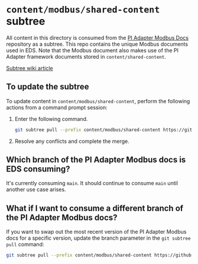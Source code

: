 # `content/modbus/shared-content` subtree

All content in this directory is consumed from the [PI Adapter Modbus Docs](https://github.com/osisoft/PI-Adapter-Modbus-Docs) repository as a subtree. This repo contains the unique Modbus documents used in EDS. Note that the Modbus document also makes use of the PI Adapter framework documents stored in `content/shared-content`.

[Subtree wiki article](https://dev.azure.com/osieng/engineering/_wiki/wikis/team-content/25155/Documentation-Frameworks?anchor=how-do-i-use-a-documentation-framework-in-my-new-document%3F)

## To update the subtree

To update content in `content/modbus/shared-content`, perform the following actions from a command prompt session:

1. Enter the following command. 

    ```bash
    git subtree pull --prefix content/modbus/shared-content https://github.com/osisoft/PI-Adapter-Modbus-Docs main --squash
	```

1. Resolve any conflicts and complete the merge.

## Which branch of the PI Adapter Modbus docs is EDS consuming?

It's currently consuming `main`. It should continue to consume `main` until another use case arises.

## What if I want to consume a different branch of the PI Adapter Modbus docs?

If you want to swap out the most recent version of the PI Adapter Modbus docs for a specific version, update the branch parameter in the `git subtree pull` command:

```bash
git subtree pull --prefix content/modbus/shared-content https://github.com/osisoft/PI-Adapter-Modbus-Docs <CUSTOM_BRANCH> --squash
```